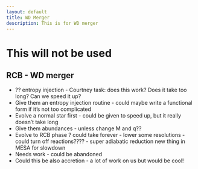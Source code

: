 ```yaml
---
layout: default
title: WD Merger
description: This is for WD merger
---
```



# This will not be used


## RCB - WD merger
* ?? entropy injection - Courtney task: does this work? Does it take too long? Can we speed it up?
* Give them an entropy injection routine - could maybe write a functional form if it’s not too complicated
* Evolve a normal star first - could be given to speed up, but it really doesn’t take long
* Give them abundances - unless change M and q??
* Evolve to RCB phase ? could take forever - lower some resolutions - could turn off reactions???? - super adiabatic reduction new thing in MESA for slowdown
* Needs work - could be abandoned
* Could this be also accretion - a lot of work on us but would be cool!


